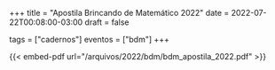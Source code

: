+++
title = "Apostila Brincando de Matemático 2022"
date = 2022-07-22T00:08:00-03:00
draft = false

tags = ["cadernos"]
eventos = ["bdm"]
+++

{{< embed-pdf url="/arquivos/2022/bdm/bdm_apostila_2022.pdf" >}}
